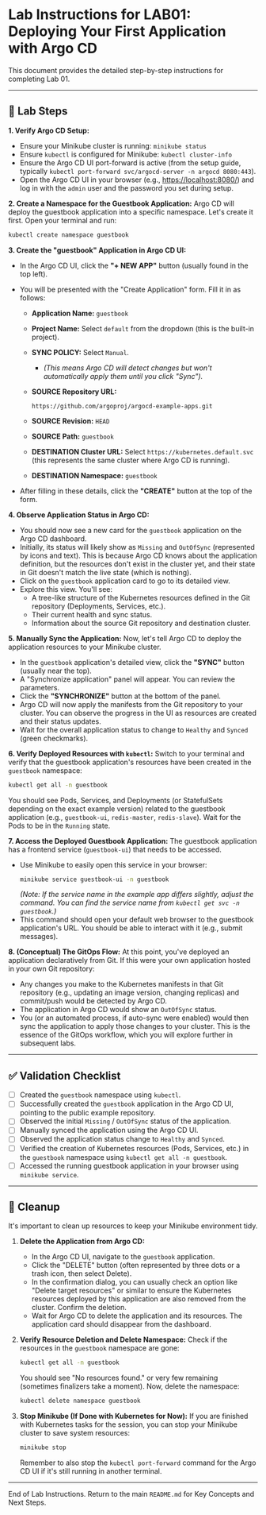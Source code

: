 # Lab Instructions for LAB01: Deploying Your First Application with Argo CD

This document provides the detailed step-by-step instructions for completing Lab 01.

---

## 🚀 Lab Steps

**1. Verify Argo CD Setup:**
   * Ensure your Minikube cluster is running: `minikube status`
   * Ensure `kubectl` is configured for Minikube: `kubectl cluster-info`
   * Ensure the Argo CD UI port-forward is active (from the setup guide, typically `kubectl port-forward svc/argocd-server -n argocd 8080:443`).
   * Open the Argo CD UI in your browser (e.g., [https://localhost:8080/](https://localhost:8080/)) and log in with the `admin` user and the password you set during setup.

**2. Create a Namespace for the Guestbook Application:**
   Argo CD will deploy the guestbook application into a specific namespace. Let's create it first.
   Open your terminal and run:
   ```bash
   kubectl create namespace guestbook
   ```

**3. Create the "guestbook" Application in Argo CD UI:**
   * In the Argo CD UI, click the **"+ NEW APP"** button (usually found in the top left).
   * You will be presented with the "Create Application" form. Fill it in as follows:

      *   **Application Name:** `guestbook`
      *   **Project Name:** Select `default` from the dropdown (this is the built-in project).
      *   **SYNC POLICY:** Select `Manual`.
          *   *(This means Argo CD will detect changes but won't automatically apply them until you click "Sync").*

      *   **SOURCE Repository URL:** 
          ```
          https://github.com/argoproj/argocd-example-apps.git
          ```
      *   **SOURCE Revision:** `HEAD`
      *   **SOURCE Path:** `guestbook`

      *   **DESTINATION Cluster URL:** Select `https://kubernetes.default.svc` (this represents the same cluster where Argo CD is running).
      *   **DESTINATION Namespace:** `guestbook`

   * After filling in these details, click the **"CREATE"** button at the top of the form.

**4. Observe Application Status in Argo CD:**
   * You should now see a new card for the `guestbook` application on the Argo CD dashboard.
   * Initially, its status will likely show as `Missing` and `OutOfSync` (represented by icons and text). This is because Argo CD knows about the application definition, but the resources don't exist in the cluster yet, and their state in Git doesn't match the live state (which is nothing).
   * Click on the `guestbook` application card to go to its detailed view.
   * Explore this view. You'll see:
      *   A tree-like structure of the Kubernetes resources defined in the Git repository (Deployments, Services, etc.).
      *   Their current health and sync status.
      *   Information about the source Git repository and destination cluster.

**5. Manually Sync the Application:**
   Now, let's tell Argo CD to deploy the application resources to your Minikube cluster.
   * In the `guestbook` application's detailed view, click the **"SYNC"** button (usually near the top).
   * A "Synchronize application" panel will appear. You can review the parameters.
   * Click the **"SYNCHRONIZE"** button at the bottom of the panel.
   * Argo CD will now apply the manifests from the Git repository to your cluster. You can observe the progress in the UI as resources are created and their status updates.
   * Wait for the overall application status to change to `Healthy` and `Synced` (green checkmarks).

**6. Verify Deployed Resources with `kubectl`:**
   Switch to your terminal and verify that the guestbook application's resources have been created in the `guestbook` namespace:
   ```bash
   kubectl get all -n guestbook
   ```
   You should see Pods, Services, and Deployments (or StatefulSets depending on the exact example version) related to the guestbook application (e.g., `guestbook-ui`, `redis-master`, `redis-slave`). Wait for the Pods to be in the `Running` state.

**7. Access the Deployed Guestbook Application:**
   The guestbook application has a frontend service (`guestbook-ui`) that needs to be accessed.
   * Use Minikube to easily open this service in your browser:
      ```bash
      minikube service guestbook-ui -n guestbook
      ```
      *(Note: If the service name in the example app differs slightly, adjust the command. You can find the service name from `kubectl get svc -n guestbook`.)*
   * This command should open your default web browser to the guestbook application's URL. You should be able to interact with it (e.g., submit messages).

**8. (Conceptual) The GitOps Flow:**
   At this point, you've deployed an application declaratively from Git. If this were your own application hosted in your own Git repository:
   *   Any changes you make to the Kubernetes manifests in that Git repository (e.g., updating an image version, changing replicas) and commit/push would be detected by Argo CD.
   *   The application in Argo CD would show an `OutOfSync` status.
   *   You (or an automated process, if auto-sync were enabled) would then sync the application to apply those changes to your cluster.
   This is the essence of the GitOps workflow, which you will explore further in subsequent labs.

---

## ✅ Validation Checklist

- [ ] Created the `guestbook` namespace using `kubectl`.
- [ ] Successfully created the `guestbook` application in the Argo CD UI, pointing to the public example repository.
- [ ] Observed the initial `Missing` / `OutOfSync` status of the application.
- [ ] Manually synced the application using the Argo CD UI.
- [ ] Observed the application status change to `Healthy` and `Synced`.
- [ ] Verified the creation of Kubernetes resources (Pods, Services, etc.) in the `guestbook` namespace using `kubectl get all -n guestbook`.
- [ ] Accessed the running guestbook application in your browser using `minikube service`.

---

## 🧹 Cleanup

It's important to clean up resources to keep your Minikube environment tidy.

1.  **Delete the Application from Argo CD:**
    * In the Argo CD UI, navigate to the `guestbook` application.
    * Click the "DELETE" button (often represented by three dots or a trash icon, then select Delete).
    * In the confirmation dialog, you can usually check an option like "Delete target resources" or similar to ensure the Kubernetes resources deployed by this application are also removed from the cluster. Confirm the deletion.
    * Wait for Argo CD to delete the application and its resources. The application card should disappear from the dashboard.

2.  **Verify Resource Deletion and Delete Namespace:**
    Check if the resources in the `guestbook` namespace are gone:
    ```bash
    kubectl get all -n guestbook
    ```
    You should see "No resources found." or very few remaining (sometimes finalizers take a moment).
    Now, delete the namespace:
    ```bash
    kubectl delete namespace guestbook
    ```

3.  **Stop Minikube (If Done with Kubernetes for Now):**
    If you are finished with Kubernetes tasks for the session, you can stop your Minikube cluster to save system resources:
    ```bash
    minikube stop
    ```
    Remember to also stop the `kubectl port-forward` command for the Argo CD UI if it's still running in another terminal.

---

End of Lab Instructions. Return to the main `README.md` for Key Concepts and Next Steps. 